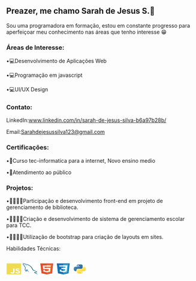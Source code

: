
## Preazer, me chamo Sarah de Jesus S.🤝

Sou uma programadora em formação, estou em constante progresso para aperfeiçoar meu conhecimento nas áreas que tenho interesse 😁

### Áreas de Interesse:

•💻Desenvolvimento de Aplicações Web

•💻Programação em javascript

•💻UI/UX Design


### Contato:

LinkedIn:www.linkedin.com/in/sarah-de-jesus-silva-b6a97b28b/

Email:Sarahdejesussilva123@gmail.com

### Certificações:

•📝Curso tec-informatica para a internet, Novo ensino medio

•📝Atendimento ao público

### Projetos:

•🫱🏼‍🫲🏾Participação e desenvolvimento front-end em projeto de gerenciamento de biblioteca.

•🫱🏼‍🫲🏾Criação e desenvolvimento de sistema de gerenciamento escolar para TCC.

•🫱🏼‍🫲🏾Utilização de bootstrap para criação de layouts em sites.


Habilidades Técnicas:
<div style="display: inline_block"><br>
  <img align="center" alt="Rafa-Js" height="30" width="40" src="https://raw.githubusercontent.com/devicons/devicon/master/icons/javascript/javascript-plain.svg">
  <img align="center" alt="Rafa-React" height="30" width="40" src="https://raw.githubusercontent.com/devicons/devicon/master/icons/mysql/mysql-original.svg">
  <img align="center" alt="Rafa-HTML" height="30" width="40" src="https://raw.githubusercontent.com/devicons/devicon/master/icons/html5/html5-original.svg">
  <img align="center" alt="Rafa-CSS" height="30" width="40" src="https://raw.githubusercontent.com/devicons/devicon/master/icons/css3/css3-original.svg">
  <img align="center" alt="Rafa-Python" height="30" width="40" src="https://raw.githubusercontent.com/devicons/devicon/master/icons/python/python-original.svg">
</div>
